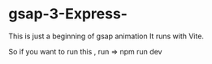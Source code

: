 # gsap-3-Express-

This is just a beginning of gsap animation 
It runs with Vite.

So if you want to run this , run => npm run dev
